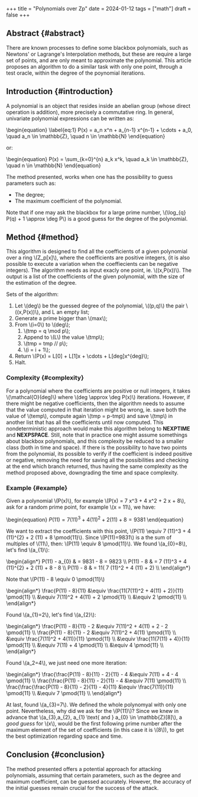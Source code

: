+++
title = "Polynomials over Zp"
date = 2024-01-12
tags = ["math"]
draft = false
+++

## Abstract {#abstract}

There are known processes to define some blackbox polynomials, such
as Newtons' or Lagrange's Interpolation methods, but these are require
a large set of points, and are only meant to approximate the
polynomial. This article proposes an algorithm to do a similar task with
only one point, through a test oracle, within the degree of the
poynomial iterations.


## Introduction {#introduction}

A polynomial is an object that resides inside an abelian group (whose
direct operation is addition), more precisely a commutative
ring. In general, univariate polynomial expressions can be written as:

\begin{equation}
\label{eq:1}
P(x) = a\_n x^n + a\_{n-1} x^{n-1} + \cdots + a\_0, \quad a\_n \in \mathbb{Z}, \quad n \in \mathbb{N}
\end{equation}

or:

\begin{equation}
P(x) = \sum\_{k=0}^{n} a\_k x^k, \quad a\_k \in \mathbb{Z}, \quad n \in \mathbb{N}
\end{equation}

The method presented, works when one has the possibility to guess
parameters such as:

-   The degree;
-   The maximum coefficient of the polynomial.

Note that if one may ask the blackbox for a large prime number, \\(\log\_{q}
P(q) + 1 \approx \deg P\\) is a good guess for the degree of the polynomial.


## Method {#method}

This algorithm is designed to find all the coefficients of a given
polynomial over a ring \\(Z\_p[x]\\), where the coefficients are positive integers,
(it is also possible to execute a variation when the coeffiecients can
be negative integers). The algorithm needs as input exacly one point,
ie. \\((x,P(x))\\). The output is a list of the coefficients of the given
polynomial, with the size of the estimation of the degree.

Sets of the algorithm:

1.  Let \\(deg\\) be the guessed degree of the polynomial, \\((p,q)\\) the pair
    \\((x,P(x))\\), and L an empty list;
2.  Generate a prime bigger than \\(max\\);
3.  From \\(i=0\\) to \\(deg\\);
    1.  \\(tmp = q \mod p\\);
    2.  Append to \\(L\\) the value \\(tmp\\);
    3.  \\(tmp = tmp // p\\);
    4.  \\(i = i + 1\\);
4.  Return \\(P(x) = L[0] + L[1]x + \cdots + L[deg]x^{deg}\\);
5.  Halt.


### Complexity {#complexity}

For a polynomial where the coefficients are positive or null integers,
it takes \\(\mathcal{O}(deg)\\) where \\(deg \approx \deg P(x)\\) iterations. However,
if there might be negative coefficients, then the algorithm needs to
assume that the value computed in that <span class="underline">iteration</span> might be wrong,
ie. save both the value of \\(temp\\), compute again \\(tmp = p-tmp\\) and
save \\(tmp\\) in another list that has all the coefficients until now
computed. This nondeterministic approach would make this algorithm
belong to **NEXPTIME** and **NEXPSPACE**. Still, note that in practice one
might assume somethings about blackbox polynomials, and this
complexity be reduced to a smaller class (both in time and space). If
there is the possibility to have two points from the polynomial, its
possible to verify if the coefficient is indeed positive or negative,
removing the need for saving all the possibilities and checking at the
end which branch returned, thus having the same complexity as the
method proposed above, downgrading the time and space complexity.


### Example {#example}

Given a polynomial \\(P(x)\\), for example \\(P(x) = 7 x^3 + 4 x^2 + 2 x +
8\\), ask for a random prime point, for example \\(x = 11\\), we have:

\begin{equation}
$P(11) = 7 (11)^3 + 4 (11)^{2} + 2 (11) + 8 = 9381$
\end{equation}

We want to extract the coefficients with this point, \\(P(11) \equiv 7 (11)^3 + 4 (11)^{2} + 2 (11) + 8 \pmod{11}\\). Since \\(P(11)=9831\\) is a the sum of multiples of \\(11\\), then:
\\(P(11) \equiv 8 \pmod{11}\\). We found \\(a\_{0}=8\\), let's find \\(a\_{1}\\):

\begin{align\*}
P(11) - a\_{0} & = 9831 - 8 = 9823 \\\\
P(11) - 8 & = 7 (11)^3 + 4 (11)^{2} + 2 (11) + 8 - 8 \\\\
P(11) - 8 & = 11( 7 (11)^2 + 4 (11) + 2) \\\\
\end{align\*}

Note that \\(P(11) - 8 \equiv 0 \pmod{11}\\)

\begin{align\*}
\frac{P(11) - 8}{11} &\equiv \frac{11(7(11)^2 + 4(11) + 2)}{11} \pmod{11} \\\\
                     &\equiv 7(11)^2 + 4(11) + 2 \pmod{11} \\\\
                     &\equiv 2 \pmod{11} \\\\
\end{align\*}

Found \\(a\_{1}=2\\), let's find \\(a\_{2}\\):

\begin{align\*}
\frac{P(11) - 8}{11} - 2 &\equiv 7(11)^2 + 4(11) + 2 - 2 \pmod{11} \\\\
\frac{P(11) - 8}{11} - 2 &\equiv 7(11)^2 + 4(11) \pmod{11} \\\\
                         &\equiv \frac{7(11)^2 + 4(11)}{11} \pmod{11} \\\\
                         &\equiv \frac{11(7(11) + 4)}{11} \pmod{11} \\\\
                         &\equiv 7(11) + 4 \pmod{11} \\\\
                         &\equiv 4 \pmod{11} \\\\
\end{align\*}

Found \\(a\_2=4\\), we just need one more iteration:

\begin{align\*}
\frac{\frac{P(11) - 8}{11} - 2}{11} - 4 &\equiv 7(11) + 4 - 4 \pmod{11} \\\\
\frac{\frac{P(11) - 8}{11} - 2}{11} - 4 &\equiv 7(11) \pmod{11} \\\\
\frac{\frac{\frac{P(11) - 8}{11} - 2}{11} - 4}{11} &\equiv \frac{7(11)}{11} \pmod{11} \\\\
                                                   &\equiv 7 \pmod{11} \\\\
\end{align\*}

At last, found \\(a\_{3}=7\\). We defined the whole polynomyal with only
one point. Nevertheless, why did we ask for the \\(P(11)\\)? Since we knew
in advance that \\(a\_{3},a\_{2}, a\_{1} \text{ and } a\_{0} \in
\mathbb{Z}[8]\\), a _good guess_ for \\(x\\), would be the first following
prime number after the maximum element of the set of coefficients (in
this case it is \\(8\\)), to get the best optimization regarding space and
time.


## Conclusion {#conclusion}

The method presented offers a potential approach for attacking
polynomials, assuming that certain parameters, such as the degree and
maximum coefficient, can be guessed accurately. However, the accuracy of the initial
guesses remain crucial for the success of the attack.
